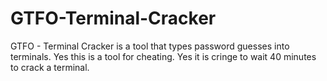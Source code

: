 # GTFO-Terminal-Cracker
GTFO - Terminal Cracker is a tool that types password guesses into terminals. Yes this is a tool for cheating. Yes it is cringe to wait 40 minutes to crack a terminal.

